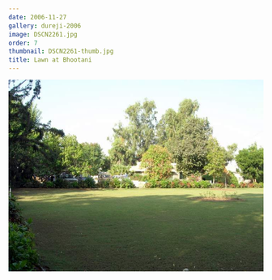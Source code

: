```yaml
---
date: 2006-11-27
gallery: dureji-2006
image: DSCN2261.jpg
order: 7
thumbnail: DSCN2261-thumb.jpg
title: Lawn at Bhootani
---
```


![Lawn at Bhootani](./DSCN2261.jpg)